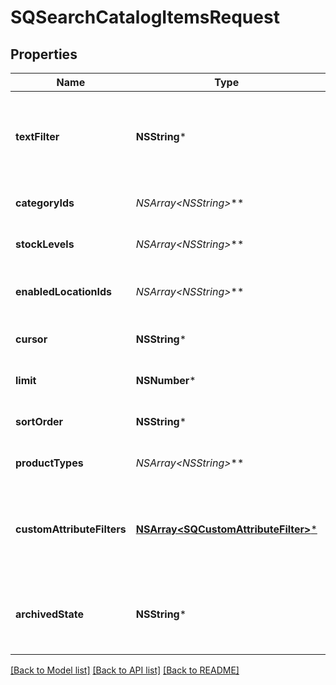 # SQSearchCatalogItemsRequest

## Properties
Name | Type | Description | Notes
------------ | ------------- | ------------- | -------------
**textFilter** | **NSString*** | The text filter expression to return items or item variations containing specified text in the &#x60;name&#x60;, &#x60;description&#x60;, or &#x60;abbreviation&#x60; attribute value of an item, or in the &#x60;name&#x60;, &#x60;sku&#x60;, or &#x60;upc&#x60; attribute value of an item variation. | [optional] 
**categoryIds** | **NSArray&lt;NSString*&gt;*** | The category id query expression to return items containing the specified category IDs. | [optional] 
**stockLevels** | **NSArray&lt;NSString*&gt;*** | The stock-level query expression to return item variations with the specified stock levels. | [optional] 
**enabledLocationIds** | **NSArray&lt;NSString*&gt;*** | The enabled-location query expression to return items and item variations having specified enabled locations. | [optional] 
**cursor** | **NSString*** | The pagination token, returned in the previous response, used to fetch the next batch of pending results. | [optional] 
**limit** | **NSNumber*** | The maximum number of results to return per page. The default value is 100. | [optional] 
**sortOrder** | **NSString*** | The order to sort the results by item names. The default sort order is ascending (&#x60;ASC&#x60;). | [optional] 
**productTypes** | **NSArray&lt;NSString*&gt;*** | The product types query expression to return items or item variations having the specified product types. | [optional] 
**customAttributeFilters** | [**NSArray&lt;SQCustomAttributeFilter&gt;***](SQCustomAttributeFilter.md) | The customer-attribute filter to return items or item variations matching the specified custom attribute expressions. A maximum number of 10 custom attribute expressions are supported in a single call to the [SearchCatalogItems](https://developer.squareup.com/reference/square_2023-10-18/catalog-api/search-catalog-items) endpoint. | [optional] 
**archivedState** | **NSString*** | The query filter to return not archived (&#x60;ARCHIVED_STATE_NOT_ARCHIVED&#x60;), archived (&#x60;ARCHIVED_STATE_ARCHIVED&#x60;), or either type (&#x60;ARCHIVED_STATE_ALL&#x60;) of items. | [optional] 

[[Back to Model list]](../README.md#documentation-for-models) [[Back to API list]](../README.md#documentation-for-api-endpoints) [[Back to README]](../README.md)



